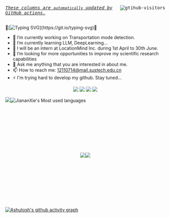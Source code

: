 <div>
        <kbd align="center" valign="center">
            <a href="https://github.com/JiananXie">
                <img align="right" src="https://komarev.com/ghpvc/?username=JiananXie&label=Visitors&color=red&style=flat&logo=github" alt="gtihub-visitors" />
            </a>
            <u><i>These columns are <code>automatically</code> updated by <a hrerf="https://github.com/features/actions">GitHub actions</a>.</i></u> &ensp;&emsp;&nbsp;&nbsp;&nbsp;&nbsp;&nbsp;&nbsp;&nbsp;&nbsp;&nbsp;&nbsp;&nbsp;&nbsp;&nbsp;&nbsp;&nbsp;&nbsp;&nbsp;&nbsp;&nbsp;&nbsp;&nbsp;&nbsp;&nbsp;&nbsp;&nbsp;&nbsp;&nbsp;&nbsp;&nbsp;&nbsp;&nbsp;&nbsp;&nbsp;&nbsp;&nbsp;&nbsp;&nbsp;&nbsp;&nbsp;&nbsp;&nbsp;&nbsp;&nbsp;&nbsp;&nbsp;&nbsp;
        </kbd>
</div>

👋[![Typing SVG](https://readme-typing-svg.demolab.com?font=Fira+Code&pause=1000&background=E2E2AF20&center=true%random=false&width=435&lines=Hi%2C+I'm+JiananXie.+A+CS+newbie.)](https://git.io/typing-svg)👋
- 🔭 I’m currently working on Transportation mode detection.
- 🌱 I’m currently learning LLM, DeepLearning...
- 👯 I will be an intern at LocationMind Inc. during 1st April to 30th June.
- 🤔 I’m looking for more opportunities to improve my scientific research capabilities
- 💬 Ask me anything that you are interested in about me.
- 📫 How to reach me: 12110714@mail.sustech.edu.cn
- ⚡ I'm trying hard to develop my github. Stay tuned...


<div align="center"><span> <img src="https://img.shields.io/badge/-Python-yellow?style=flat-square&logo=python" /> <img src="https://img.shields.io/badge/-Jupyter-blue?style=flat-square&logo=jupyter" /> <img src="https://img.shields.io/badge/-Pytorch-green?style=flat-square&logo=pytorch" /> <img src="https://img.shields.io/badge/-Tensorflow-oringe?style=flat-square&logo=tensorflow" /></span></div>

<img src="https://stats.justsong.cn/api/github?id=JiananXie&theme=solarized-light">![JiananXie's Most used languages](https://github-readme-stats.vercel.app/api/top-langs/?username=JiananXie&layout=compact&hide_border=true&langs_count=10&theme=rose)

<div style="display: flex; justify-content: center; align-items: center; height: 300px;">
    <img src="https://github-readme-stats.vercel.app/api?username=JiananXie&show_icons=true&theme=rose">
        <img src="https://streak-stats.demolab.com/?user=JiananXie&theme=moltack">
</div>




[![Ashutosh's github activity graph](https://github-readme-activity-graph.vercel.app/graph?username=JiananXie&theme=tokyo-day)](https://github.com/ashutosh00710/github-readme-activity-graph)

